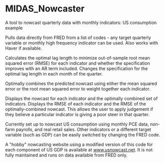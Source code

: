 # MIDAS_Nowcaster
A tool to nowcast quarterly data with monthly indicators: US consumption example 

Pulls data directly from FRED from a list of codes - any target quarterly variable or monthly high frequency indicator can be used. Also works with Haver if available.

Calculates the optimal lag length to minimize out-of-sample root mean squared error (RMSE) for each indicator and whether the specification improves with an AR term included. Changes the specification for the optimal lag length in each month of the quarter.

Optimally combines the predicted nowcast using either the mean squared error or the root mean squared error to weight together each indicator. 

Displays the nowcast for each indicator and the optimally combined set of indicators. Displays the RMSE of each indicator and the RMSE of the optimally-combined nowcast. This allows the user to apply judgement if they believe a particular indicator is giving a poor steer in that quarter.

Currently set up to nowcast US consumption using monthly PCE data, non-farm payrolls, and real retail sales. Other indicators or a different target variable (such as GDP) can be easily switched by changing the FRED code.

A "hobby" nowcasting website using a modified version of this code for each component of US GDP is available at www.usnowcast.net. It is not fully maintained and runs on data available from FRED only.

